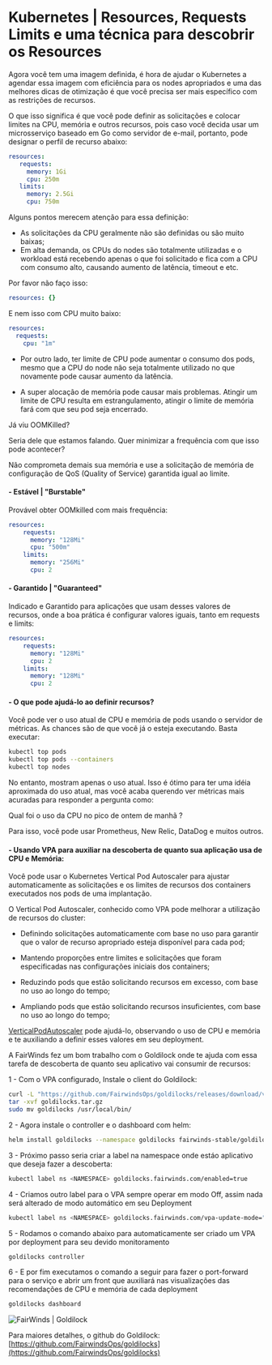# Kubernetes | Resources, Requests Limits e uma técnica para descobrir os Resources

Agora você tem uma imagem definida, é hora de ajudar o Kubernetes a agendar essa imagem com eficiência para os nodes apropriados e uma das melhores dicas de otimização é que você precisa ser mais específico com as restrições de recursos. 

O que isso significa é que você pode definir as solicitações e colocar limites na CPU, memória e outros recursos, pois caso você decida usar um microsserviço baseado em Go como servidor de e-mail, portanto, pode designar o perfil de recurso abaixo:

```yaml
resources:
   requests:
     memory: 1Gi
     cpu: 250m
   limits:
     memory: 2.5Gi
     cpu: 750m
```

Alguns pontos merecem atenção para essa definição:

  - As solicitações da CPU geralmente não são definidas ou são muito baixas;
  - Em alta demanda, os CPUs do nodes são totalmente utilizadas e o workload está recebendo apenas o que foi solicitado e fica com a CPU com consumo alto, causando aumento de latência, timeout e etc.


Por favor não faço isso:
```yaml
resources: {}
```

E nem isso com CPU muito baixo:
```yaml
resources:
  requests:
    cpu: "1m"
```

  - Por outro lado, ter limite de CPU pode aumentar o consumo dos pods, mesmo que a CPU do node não seja totalmente utilizado no que novamente pode causar aumento da latência. 

  - A super alocação de memória pode causar mais problemas. Atingir um limite de CPU resulta em estrangulamento, atingir o limite de memória fará com que seu pod seja encerrado. 


Já viu OOMKilled? 

Seria dele que estamos falando. Quer minimizar a frequência com que isso pode acontecer? 

Não comprometa demais sua memória e use a solicitação de memória de configuração de QoS (Quality of Service) garantida igual ao limite.


#### - Estável | "Burstable"

Provável obter OOMkilled com mais frequência:

```yaml
resources:
	requests:
	  memory: "128Mi"
	  cpu: "500m"
	limits:
	  memory: "256Mi"
	  cpu: 2
```

#### - Garantido | "Guaranteed"

Indicado e Garantido para aplicações que usam desses valores de recursos, onde a boa prática é configurar valores iguais, tanto em requests e limits:

```yaml
resources:
	requests:
	  memory: "128Mi"
	  cpu: 2
	limits:
	  memory: "128Mi"
	  cpu: 2
```

#### - O que pode ajudá-lo ao definir recursos?

Você pode ver o uso atual de CPU e memória de pods usando o servidor de métricas. As chances são de que você já o esteja executando. Basta executar:

```bash
kubectl top pods
kubectl top pods --containers
kubectl top nodes
```

No entanto, mostram apenas o uso atual. Isso é ótimo para ter uma idéia aproximada do uso atual, mas você acaba querendo ver métricas mais acuradas para responder a pergunta como:

Qual foi o uso da CPU no pico de ontem de manhã ?
  
Para isso, você pode usar Prometheus, New Relic, DataDog e muitos outros.


#### - Usando VPA para auxiliar na descoberta de quanto sua aplicação usa de CPU e Memória:

Você pode usar o Kubernetes Vertical Pod Autoscaler para ajustar automaticamente as solicitações e os limites de recursos dos containers executados nos pods de uma implantação. 


O Vertical Pod Autoscaler, conhecido como VPA pode melhorar a utilização de recursos do cluster:

  - Definindo solicitações automaticamente com base no uso para garantir que o valor de recurso apropriado esteja disponível para cada pod;

  - Mantendo proporções entre limites e solicitações que foram especificadas nas configurações iniciais dos containers;

  - Reduzindo pods que estão solicitando recursos em excesso, com base no uso ao longo do tempo;

  - Ampliando pods que estão solicitando recursos insuficientes, com base no uso ao longo do tempo;
  

[VerticalPodAutoscaler](https://github.com/kubernetes/autoscaler/tree/master/vertical-pod-autoscaler) pode ajudá-lo, observando o uso de CPU e memória e te auxiliando a definir esses valores em seu deployment.


A FairWinds fez um bom trabalho com o Goldilock onde te ajuda com essa tarefa de descoberta de quanto seu aplicativo vai consumir de recursos:

1 - Com o VPA configurado, Instale o client do Goldilock:
```bash
curl -L "https://github.com/FairwindsOps/goldilocks/releases/download/v4.0.0/goldilocks_4.0.0_linux_amd64.tar.gz" > goldilocks.tar.gz
tar -xvf goldilocks.tar.gz
sudo mv goldilocks /usr/local/bin/
```

2 - Agora instale o controller e o dashboard com helm:
```bash
helm install goldilocks --namespace goldilocks fairwinds-stable/goldilocks
```

3 - Próximo passo seria criar a label na namespace onde estáo aplicativo que deseja fazer a descoberta:
```bash
kubectl label ns <NAMESPACE> goldilocks.fairwinds.com/enabled=true
```

4 - Criamos outro label para o VPA sempre operar em modo Off, assim nada será alterado de modo automático em seu Deployment
```bash
kubectl label ns <NAMESPACE> goldilocks.fairwinds.com/vpa-update-mode="off"
```

5 - Rodamos o comando abaixo para automaticamente ser criado um VPA por deployment para seu devido monitoramento
```bash
goldilocks controller
```

6 - E por fim executamos o comando a seguir para fazer o port-forward para o serviço e abrir um front que auxiliará nas visualizações das recomendações de CPU e memória de cada deployment
```bash
goldilocks dashboard
````
![FairWinds | Goldilock](https://goldilocks.docs.fairwinds.com/img/screenshot.png)

Para maiores detalhes, o github do Goldilock:
[https://github.com/FairwindsOps/goldilocks](https://github.com/FairwindsOps/goldilocks)